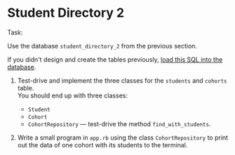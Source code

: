 # Student Directory 2

Task:

Use the database `student_directory_2` from the previous section.

If you didn't design and create the tables previously, [load this SQL into the database](../resources/seeds/student_directory_2.sql).

1. Test-drive and implement the three classes for the `students` and `cohorts` table.   
  You should end up with three classes:
    * `Student`
    * `Cohort`
    * `CohortRepository` — test-drive the method `find_with_students`.

2. Write a small program in `app.rb` using the class `CohortRepository` to print out the data of one cohort with its students to the terminal.
